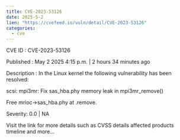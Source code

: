 ```yaml
---
title: CVE-2023-53126
date: 2025-5-2
lien: "https://cvefeed.io/vuln/detail/CVE-2023-53126"
categories:
  - cve
---
```


CVE ID : CVE-2023-53126

Published :  May 2
2025
4:15 p.m. | 2 hours
34 minutes ago

Description : In the Linux kernel
the following vulnerability has been resolved:

scsi: mpi3mr: Fix sas_hba.phy memory leak in mpi3mr_remove()

Free mrioc->sas_hba.phy at .remove.

Severity: 0.0 | NA

Visit the link for more details
such as CVSS details
affected products
timeline
and more...
